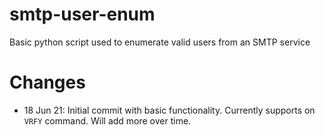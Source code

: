 # smtp-user-enum

Basic python script used to enumerate valid users from an SMTP service

# Changes

- 18 Jun 21: Initial commit with basic functionality. Currently supports on `VRFY` command. Will add more over time.